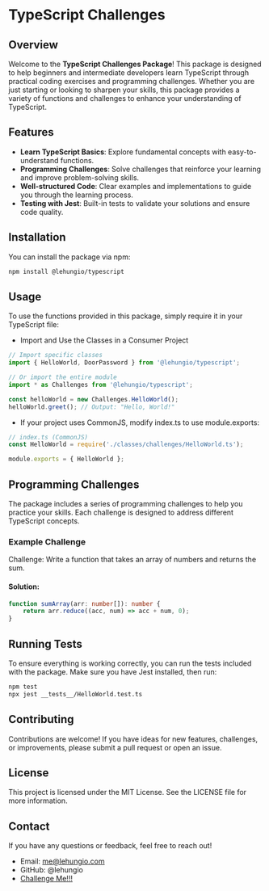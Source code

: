 # TypeScript Challenges

## Overview

Welcome to the **TypeScript Challenges Package**! This package is designed to help beginners and intermediate developers learn TypeScript through practical coding exercises and programming challenges. Whether you are just starting or looking to sharpen your skills, this package provides a variety of functions and challenges to enhance your understanding of TypeScript.

## Features

- **Learn TypeScript Basics**: Explore fundamental concepts with easy-to-understand functions.
- **Programming Challenges**: Solve challenges that reinforce your learning and improve problem-solving skills.
- **Well-structured Code**: Clear examples and implementations to guide you through the learning process.
- **Testing with Jest**: Built-in tests to validate your solutions and ensure code quality.

## Installation

You can install the package via npm:

```bash
npm install @lehungio/typescript
```

## Usage

To use the functions provided in this package, simply require it in your TypeScript file:

- Import and Use the Classes in a Consumer Project

```ts
// Import specific classes
import { HelloWorld, DoorPassword } from '@lehungio/typescript';

// Or import the entire module
import * as Challenges from '@lehungio/typescript';

const helloWorld = new Challenges.HelloWorld();
helloWorld.greet(); // Output: "Hello, World!"
```

- If your project uses CommonJS, modify index.ts to use module.exports:

```ts
// index.ts (CommonJS)
const HelloWorld = require('./classes/challenges/HelloWorld.ts');

module.exports = { HelloWorld };
```

## Programming Challenges

The package includes a series of programming challenges to help you practice your skills. Each challenge is designed to address different TypeScript concepts.

### Example Challenge
Challenge: Write a function that takes an array of numbers and returns the sum.

#### Solution:

```ts
function sumArray(arr: number[]): number {
    return arr.reduce((acc, num) => acc + num, 0);
}
```

## Running Tests

To ensure everything is working correctly, you can run the tests included with the package. Make sure you have Jest installed, then run:

```bash
npm test
npx jest __tests__/HelloWorld.test.ts
```

## Contributing
Contributions are welcome! If you have ideas for new features, challenges, or improvements, please submit a pull request or open an issue.

## License
This project is licensed under the MIT License. See the LICENSE file for more information.

## Contact
If you have any questions or feedback, feel free to reach out!

- Email: me@lehungio.com 
- GitHub: @lehungio
- [Challenge Me!!!](https://github.com/lehungio/typescript/issues/new?assignees=&labels=new&projects=&template=DEFAULT.md&title=Programming+Challenge%3A+%5BChallenge+Name%5D%5BNamespace%5D)